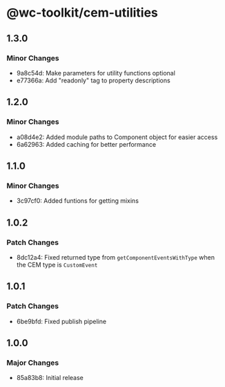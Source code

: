 # @wc-toolkit/cem-utilities

## 1.3.0

### Minor Changes

- 9a8c54d: Make parameters for utility functions optional
- e77366a: Add "readonly" tag to property descriptions

## 1.2.0

### Minor Changes

- a08d4e2: Added module paths to Component object for easier access
- 6a62963: Added caching for better performance

## 1.1.0

### Minor Changes

- 3c97cf0: Added funtions for getting mixins

## 1.0.2

### Patch Changes

- 8dc12a4: Fixed returned type from `getComponentEventsWithType` when the CEM type is `CustomEvent`

## 1.0.1

### Patch Changes

- 6be9bfd: Fixed publish pipeline

## 1.0.0

### Major Changes

- 85a83b8: Initial release
